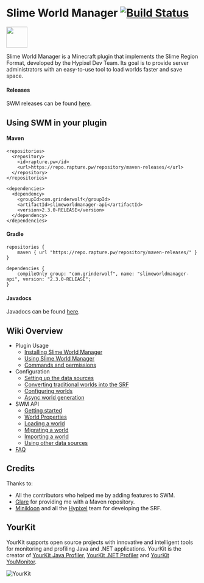 # Slime World Manager [![Build Status](https://travis-ci.org/Paul19988/Advanced-Slime-World-Manager.svg?branch=feature%2F1.16)](https://travis-ci.org/Paul19988/Advanced-Slime-World-Manager)

[<img src="https://discordapp.com/assets/e4923594e694a21542a489471ecffa50.svg" alt="" height="55" />](https://discord.gg/YevvsMa)

Slime World Manager is a Minecraft plugin that implements the Slime Region Format, developed by the Hypixel Dev Team.
 Its goal is to provide server administrators with an easy-to-use tool to load worlds faster and save space.

#### Releases

SWM releases can be found [here](https://www.spigotmc.org/resources/slimeworldmanager.69974/history).

## Using SWM in your plugin

#### Maven
```
<repositories>
  <repository>
    <id>rapture.pw</id>
    <url>https://repo.rapture.pw/repository/maven-releases/</url>
  </repository>
</repositories>
```

```
<dependencies>
  <dependency>
    <groupId>com.grinderwolf</groupId>
    <artifactId>slimeworldmanager-api</artifactId>
    <version>2.3.0-RELEASE</version>
  </dependency>
</dependencies>
```

#### Gradle
```
repositories {
    maven { url "https://repo.rapture.pw/repository/maven-releases/" }
}

dependencies {
    compileOnly group: "com.grinderwolf", name: "slimeworldmanager-api", version: "2.3.0-RELEASE";
}
```

#### Javadocs

Javadocs can be found [here](https://grinderwolf.github.io/Slime-World-Manager/apidocs/).

## Wiki Overview
 * Plugin Usage
    * [Installing Slime World Manager](.docs/usage/install.md)
    * [Using Slime World Manager](.docs/usage/using.md)
    * [Commands and permissions](.docs/usage/commands-and-permissions.md)
 * Configuration
    * [Setting up the data sources](.docs/config/setup-data-sources.md)
    * [Converting traditional worlds into the SRF](.docs/config/convert-world-to-srf.md)
    * [Configuring worlds](.docs/config/configure-world.md)
    * [Async world generation](.docs/config/async-world-generation.md)
 * SWM API
    * [Getting started](.docs/api/setup-dev.md)
    * [World Properties](.docs/api/properties.md)
    * [Loading a world](.docs/api/load-world.md)
    * [Migrating a world](.docs/api/migrate-world.md)
    * [Importing a world](.docs/api/import-world.md)
    * [Using other data sources](.docs/api/use-data-source.md)
 * [FAQ](.docs/faq.md)

## Credits

Thanks to:
 * All the contributors who helped me by adding features to SWM.
 * [Glare](https://glaremasters.me) for providing me with a Maven repository.
 * [Minikloon](https://twitter.com/Minikloon) and all the [Hypixel](https://twitter.com/HypixelNetwork) team for developing the SRF.
 
## YourKit

YourKit supports open source projects with innovative and intelligent tools for monitoring and profiling Java and .NET applications. YourKit is the creator of [YourKit Java Profiler](https://www.yourkit.com/java/profiler/), [YourKit .NET Profiler](https://www.yourkit.com/.net/profiler/) and [YourKit YouMonitor](https://www.yourkit.com/youmonitor/).

![YourKit](https://www.yourkit.com/images/yklogo.png)
